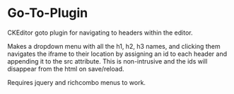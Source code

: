 # Go-To-Plugin
CKEditor goto plugin for navigating to headers within the editor.

Makes a dropdown menu with all the h1, h2, h3 names, and clicking them navigates the iframe to their location by assigning an id to each header and appending it to the src attribute.  This is non-intrusive and the ids will disappear from the html on save/reload.

Requires jquery and richcombo menus to work.
